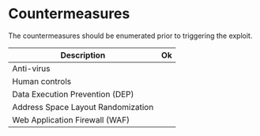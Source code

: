 # Countermeasures

The countermeasures should be enumerated prior to triggering the exploit.

| Description                                                            | Ok |
| ---------------------------------------------------------------------- | -- |
| Anti-virus | |
| Human controls | |
| Data Execution Prevention (DEP) | |
| Address Space Layout Randomization | |
| Web Application Firewall (WAF) | |
